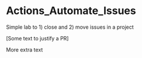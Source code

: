 # Actions_Automate_Issues

Simple lab to 1) close and 2) move issues in a project

[Some text to justify a PR]

More extra text
